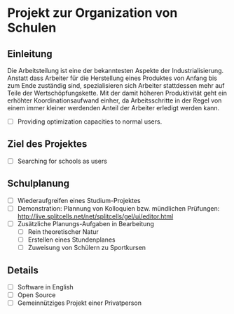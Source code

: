 # Projekt zur Organization von Schulen
## Einleitung
Die Arbeitsteilung ist eine der bekanntesten Aspekte der Industrialisierung.
Anstatt dass Arbeiter für die Herstellung eines Produktes von Anfang bis zum Ende zuständig sind,
spezialisieren sich Arbeiter stattdessen mehr auf Teile der Wertschöpfungskette.
Mit der damit höheren Produktivität geht ein erhöhter Koordinationsaufwand einher,
da Arbeitsschritte in der Regel von einem immer kleiner werdenden Anteil der Arbeiter erledigt werden kann.
* [ ] Providing optimization capacities to normal users.
## Ziel des Projektes
* [ ] Searching for schools as users
## Schulplanung
* [ ] Wiederaufgreifen eines Studium-Projektes
* [ ] Demonstration: Plannung von Kolloquien bzw. mündlichen Prüfungen: http://live.splitcells.net/net/splitcells/gel/ui/editor.html
* [ ] Zusätzliche Planungs-Aufgaben in Bearbeitung
    * [ ] Rein theoretischer Natur
    * [ ] Erstellen eines Stundenplanes
    * [ ] Zuweisung von Schülern zu Sportkursen
## Details
* [ ] Software in English
* [ ] Open Source
* [ ] Gemeinnütziges Projekt einer Privatperson
